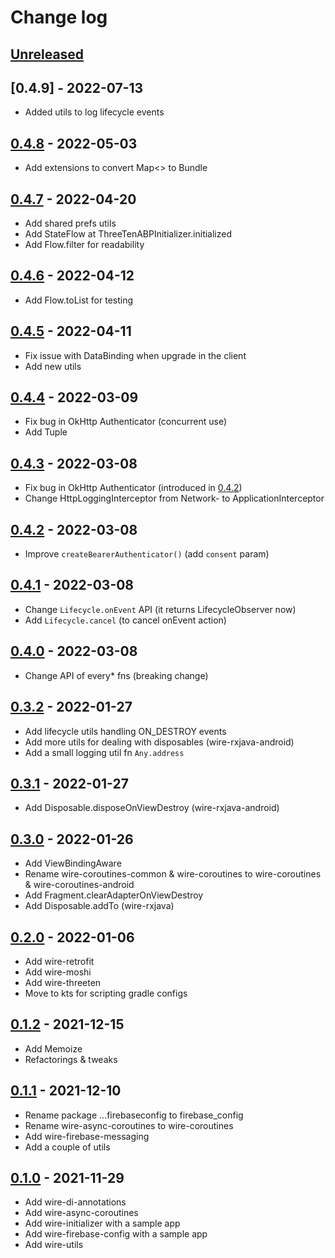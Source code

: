 # Change log

## [Unreleased]

## [0.4.9] - 2022-07-13

- Added utils to log lifecycle events

## [0.4.8] - 2022-05-03

- Add extensions to convert Map<> to Bundle

## [0.4.7] - 2022-04-20

- Add shared prefs utils
- Add StateFlow at ThreeTenABPInitializer.initialized
- Add Flow.filter for readability

## [0.4.6] - 2022-04-12

- Add Flow.toList for testing

## [0.4.5] - 2022-04-11

- Fix issue with DataBinding when upgrade in the client
- Add new utils

## [0.4.4] - 2022-03-09

- Fix bug in OkHttp Authenticator (concurrent use)
- Add Tuple

## [0.4.3] - 2022-03-08

- Fix bug in OkHttp Authenticator (introduced in [0.4.2])
- Change HttpLoggingInterceptor from Network- to ApplicationInterceptor

## [0.4.2] - 2022-03-08

- Improve `createBearerAuthenticator()` (add `consent` param)

## [0.4.1] - 2022-03-08

- Change `Lifecycle.onEvent` API (it returns LifecycleObserver now)
- Add `Lifecycle.cancel` (to cancel onEvent action)

## [0.4.0] - 2022-03-08

- Change API of every* fns (breaking change)

## [0.3.2] - 2022-01-27

- Add lifecycle utils handling ON_DESTROY events
- Add more utils for dealing with disposables (wire-rxjava-android)
- Add a small logging util fn `Any.address`

## [0.3.1] - 2022-01-27

- Add Disposable.disposeOnViewDestroy (wire-rxjava-android)

## [0.3.0] - 2022-01-26

- Add ViewBindingAware
- Rename wire-coroutines-common & wire-coroutines to wire-coroutines & wire-coroutines-android
- Add Fragment.clearAdapterOnViewDestroy
- Add Disposable.addTo (wire-rxjava)

## [0.2.0] - 2022-01-06

- Add wire-retrofit
- Add wire-moshi
- Add wire-threeten
- Move to kts for scripting gradle configs

## [0.1.2] - 2021-12-15

- Add Memoize
- Refactorings & tweaks

## [0.1.1] - 2021-12-10

- Rename package ...firebaseconfig to firebase_config
- Rename wire-async-coroutines to wire-coroutines
- Add wire-firebase-messaging
- Add a couple of utils

## [0.1.0] - 2021-11-29

- Add wire-di-annotations
- Add wire-async-coroutines
- Add wire-initializer with a sample app
- Add wire-firebase-config with a sample app
- Add wire-utils


[Unreleased]: https://github.com/twobuffers/wire/compare/0.4.8...HEAD
[0.4.8]: https://github.com/twobuffers/wire/releases/tag/0.4.8
[0.4.7]: https://github.com/twobuffers/wire/releases/tag/0.4.7
[0.4.6]: https://github.com/twobuffers/wire/releases/tag/0.4.6
[0.4.5]: https://github.com/twobuffers/wire/releases/tag/0.4.5
[0.4.4]: https://github.com/twobuffers/wire/releases/tag/0.4.4
[0.4.3]: https://github.com/twobuffers/wire/releases/tag/0.4.3
[0.4.2]: https://github.com/twobuffers/wire/releases/tag/0.4.2
[0.4.1]: https://github.com/twobuffers/wire/releases/tag/0.4.1
[0.4.0]: https://github.com/twobuffers/wire/releases/tag/0.4.0
[0.3.2]: https://github.com/twobuffers/wire/releases/tag/0.3.2
[0.3.1]: https://github.com/twobuffers/wire/releases/tag/0.3.1
[0.3.0]: https://github.com/twobuffers/wire/releases/tag/0.3.0
[0.2.0]: https://github.com/twobuffers/wire/releases/tag/0.2.0
[0.1.2]: https://github.com/twobuffers/wire/releases/tag/0.1.2
[0.1.1]: https://github.com/twobuffers/wire/releases/tag/0.1.1
[0.1.0]: https://github.com/twobuffers/wire/releases/tag/0.1.0
